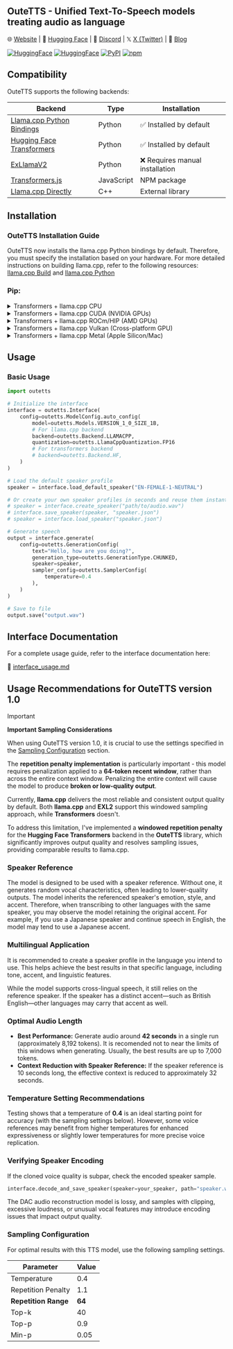 ## OuteTTS - Unified Text-To-Speech models treating audio as language

🌐 [Website](https://www.outeai.com) | 🤗 [Hugging Face](https://huggingface.co/OuteAI) | 💬 [Discord](https://discord.gg/vyBM87kAmf) | 𝕏 [X (Twitter)](https://twitter.com/OuteAI) | 📰 [Blog](https://www.outeai.com/blog)

[![HuggingFace](https://img.shields.io/badge/🤗%20Hugging%20Face-Llama_OuteTTS_1.0_1B-blue)](https://huggingface.co/OuteAI/Llama-OuteTTS-1.0-1B)
[![HuggingFace](https://img.shields.io/badge/🤗%20Hugging%20Face-Llama_OuteTTS_1.0_1B_GGUF-blue)](https://huggingface.co/OuteAI/Llama-OuteTTS-1.0-1B-GGUF)
[![PyPI](https://img.shields.io/badge/PyPI-outetts-5c6c7a)](https://pypi.org/project/outetts/)
[![npm](https://img.shields.io/badge/npm-outetts-734440)](https://www.npmjs.com/package/outetts)

## Compatibility  

OuteTTS supports the following backends:  

| **Backend** | **Type** | **Installation** |  
|-----------------------------|---------|----------------------------|  
| [Llama.cpp Python Bindings](https://github.com/abetlen/llama-cpp-python) | Python | ✅ Installed by default |  
| [Hugging Face Transformers](https://github.com/huggingface/transformers) | Python | ✅ Installed by default |  
| [ExLlamaV2](https://github.com/turboderp/exllamav2) | Python | ❌ Requires manual installation |  
| [Transformers.js](https://github.com/huggingface/transformers.js) | JavaScript | NPM package |
| [Llama.cpp Directly](https://github.com/ggml-org/llama.cpp/tree/master/examples/tts) | C++ | External library |  

## Installation

### OuteTTS Installation Guide

OuteTTS now installs the llama.cpp Python bindings by default. Therefore, you must specify the installation based on your hardware. For more detailed instructions on building llama.cpp, refer to the following resources: [llama.cpp Build](https://github.com/ggml-org/llama.cpp/blob/master/docs/build.md) and [llama.cpp Python](https://github.com/abetlen/llama-cpp-python?tab=readme-ov-file#supported-backends)

### Pip:

<details>
<summary>Transformers + llama.cpp CPU</summary>

```bash
pip install outetts --upgrade
```
</details>

<details>
<summary>Transformers + llama.cpp CUDA (NVIDIA GPUs)</summary>
For systems with NVIDIA GPUs and CUDA installed:

```bash
CMAKE_ARGS="-DGGML_CUDA=on" pip install outetts --upgrade
```

</details>

<details>
<summary>Transformers + llama.cpp ROCm/HIP (AMD GPUs)</summary>
For systems with AMD GPUs and ROCm (specify your DAMDGPU_TARGETS) installed:

```bash
CMAKE_ARGS="-DGGML_HIPBLAS=on" pip install outetts --upgrade
```

</details>

<details>
<summary>Transformers + llama.cpp Vulkan (Cross-platform GPU)</summary>
For systems with Vulkan support:

```bash
CMAKE_ARGS="-DGGML_VULKAN=on" pip install outetts --upgrade
```
</details>

<details>
<summary>Transformers + llama.cpp Metal (Apple Silicon/Mac)</summary>
For macOS systems with Apple Silicon or compatible GPUs:

```bash
CMAKE_ARGS="-DGGML_METAL=on" pip install outetts --upgrade
```
</details>

## Usage

### Basic Usage

```python
import outetts

# Initialize the interface
interface = outetts.Interface(
    config=outetts.ModelConfig.auto_config(
        model=outetts.Models.VERSION_1_0_SIZE_1B,
        # For llama.cpp backend
        backend=outetts.Backend.LLAMACPP,
        quantization=outetts.LlamaCppQuantization.FP16
        # For transformers backend
        # backend=outetts.Backend.HF,
    )
)

# Load the default speaker profile
speaker = interface.load_default_speaker("EN-FEMALE-1-NEUTRAL")

# Or create your own speaker profiles in seconds and reuse them instantly
# speaker = interface.create_speaker("path/to/audio.wav")
# interface.save_speaker(speaker, "speaker.json")
# speaker = interface.load_speaker("speaker.json")

# Generate speech
output = interface.generate(
    config=outetts.GenerationConfig(
        text="Hello, how are you doing?",
        generation_type=outetts.GenerationType.CHUNKED,
        speaker=speaker,
        sampler_config=outetts.SamplerConfig(
            temperature=0.4
        ),
    )
)

# Save to file
output.save("output.wav")
```

## Interface Documentation

For a complete usage guide, refer to the interface documentation here: 

🔗 [interface_usage.md](https://github.com/edwko/OuteTTS/blob/main/docs/interface_usage.md)

## Usage Recommendations for OuteTTS version 1.0
> [!IMPORTANT]
> **Important Sampling Considerations**  
> 
> When using OuteTTS version 1.0, it is crucial to use the settings specified in the [Sampling Configuration](https://github.com/edwko/OuteTTS?tab=readme-ov-file#sampling-configuration) section.
> 
> The **repetition penalty implementation** is particularly important - this model requires penalization applied to a **64-token recent window**,
> rather than across the entire context window. Penalizing the entire context will cause the model to produce **broken or low-quality output**.
> 
> Currently, **llama.cpp** delivers the most reliable and consistent output quality by default.
> Both **llama.cpp** and **EXL2** support this windowed sampling approach, while **Transformers** doesn't.
> 
> To address this limitation, I've implemented a **windowed repetition penalty** for the **Hugging Face Transformers** backend in the **OuteTTS** library,
> which significantly improves output quality and resolves sampling issues, providing comparable results to llama.cpp.

### Speaker Reference
The model is designed to be used with a speaker reference. Without one, it generates random vocal characteristics, often leading to lower-quality outputs. 
The model inherits the referenced speaker's emotion, style, and accent. 
Therefore, when transcribing to other languages with the same speaker, you may observe the model retaining the original accent. 
For example, if you use a Japanese speaker and continue speech in English, the model may tend to use a Japanese accent.

### Multilingual Application
It is recommended to create a speaker profile in the language you intend to use. This helps achieve the best results in that specific language, including tone, accent, and linguistic features.

While the model supports cross-lingual speech, it still relies on the reference speaker. If the speaker has a distinct accent—such as British English—other languages may carry that accent as well.

### Optimal Audio Length
- **Best Performance:** Generate audio around **42 seconds** in a single run (approximately 8,192 tokens). It is recomended not to near the limits of this windows when generating. Usually, the best results are up to 7,000 tokens.
- **Context Reduction with Speaker Reference:** If the speaker reference is 10 seconds long, the effective context is reduced to approximately 32 seconds.

### Temperature Setting Recommendations
Testing shows that a temperature of **0.4** is an ideal starting point for accuracy (with the sampling settings below). However, some voice references may benefit from higher temperatures for enhanced expressiveness or slightly lower temperatures for more precise voice replication.

### Verifying Speaker Encoding
If the cloned voice quality is subpar, check the encoded speaker sample. 

```python
interface.decode_and_save_speaker(speaker=your_speaker, path="speaker.wav")
```

The DAC audio reconstruction model is lossy, and samples with clipping, excessive loudness, or unusual vocal features may introduce encoding issues that impact output quality.

### Sampling Configuration
For optimal results with this TTS model, use the following sampling settings.

| Parameter         | Value    |
|-------------------|----------|
| Temperature       | 0.4      |
| Repetition Penalty| 1.1      |
| **Repetition Range**  | **64**       |
| Top-k             | 40       |
| Top-p             | 0.9      |
| Min-p             | 0.05     |
